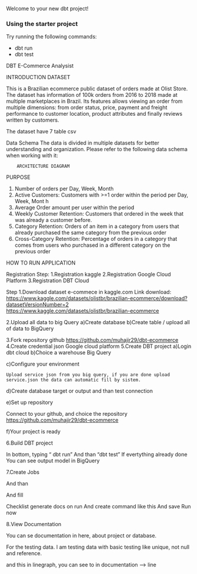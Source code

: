 Welcome to your new dbt project!

### Using the starter project

Try running the following commands:
- dbt run
- dbt test

DBT E-Commerce Analysist


INTRODUCTION
DATASET

This is a Brazilian ecommerce public dataset of orders made at Olist Store. The dataset has information of 100k orders from 2016 to 2018 made at multiple marketplaces in Brazil. Its features allows viewing an order from multiple dimensions: from order status, price, payment and freight performance to customer location, product attributes and finally reviews written by customers. 

The dataset have 7 table csv 


Data Schema
The data is divided in multiple datasets for better understanding and organization. Please refer to the following data schema when working with it:




		ARCHITECTURE DIAGRAM




PURPOSE

1. Number of orders per Day, Week, Month
2. Active Customers: Customers with >=1 order within the period per Day, Week, Mont h
3. Average Order amount per user within the period
4. Weekly Customer Retention: Customers that ordered in the week that was already a
customer before.
5. Category Retention: Orders of an item in a category from users that already
purchased the same category from the previous order
6. Cross-Category Retention: Percentage of orders in a category that comes from users
who purchased in a different category on the previous order




HOW TO RUN APPLICATION

Registration Step:
1.Registration kaggle
2.Registration Google Cloud Platform
3.Registration DBT Cloud

Step
1.Download dataset e-commece in kaggle.com 
Link download:
https://www.kaggle.com/datasets/olistbr/brazilian-ecommerce/download?datasetVersionNumber=2 
https://www.kaggle.com/datasets/olistbr/brazilian-ecommerce 

2.Upload all data to big Query 
a)Create database <name set> 
b)Create table / upload all of data to BigQuery 
	 
3.Fork repository github https://github.com/muhajir29/dbt-ecommerce 
4.Create credential json Google cloud platform
5.Create DBT project
a)Login dbt cloud
b)Choice a warehouse Big Query





c)Configure your environment


	Upload service json from you big query, if you are done upload service.json the data can automatic fill by sistem. 
d)Create database target or output and than test connection

e)Set up repository


Connect to your github, and choice the repository https://github.com/muhajir29/dbt-ecommerce


f)Your project is ready




6.Build DBT project

In bottom, typing
“ dbt run”
And than 
“dbt test” 
If evertything already done 
You can see output model in BigQuery

7.Create Jobs 



And than 


And fill 


Checklist generate docs on run
And create command like this
And save
Run now


8.View Documentation



You can se documentation in here, about project or database. 


For the testing data. 
I am testing data with basic testing like unique, not null and reference. 

and this in linegraph, you can see to in documentation --> line





